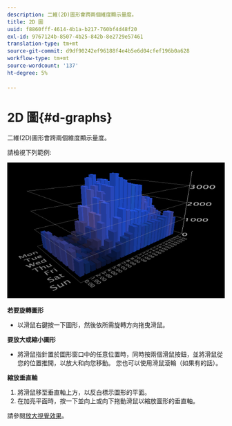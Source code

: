 ```yaml
---
description: 二維(2D)圖形會跨兩個維度顯示量度。
title: 2D 圖
uuid: f8860fff-4614-4b1a-b217-760bf4d48f20
exl-id: 9767124b-8507-4b25-842b-8e2729e57461
translation-type: tm+mt
source-git-commit: d9df90242ef96188f4e4b5e6d04cfef196b0a628
workflow-type: tm+mt
source-wordcount: '137'
ht-degree: 5%

---
```


# 2D 圖{#d-graphs}

二維(2D)圖形會跨兩個維度顯示量度。

請檢視下列範例: 

![](assets/vis_2DGraph.png)

**若要旋轉圖形**

* 以滑鼠右鍵按一下圖形，然後依所需旋轉方向拖曳滑鼠。

**要放大或縮小圖形**

* 將滑鼠指針置於圖形窗口中的任意位置時，同時按兩個滑鼠按鈕，並將滑鼠從您的位置推開，以放大和向您移動。 您也可以使用滑鼠滾輪（如果有的話）。

**縮放垂直軸**

1. 將滑鼠移至垂直軸上方，以反白標示圖形的平面。
1. 在加亮平面時，按一下並向上或向下拖動滑鼠以縮放圖形的垂直軸。

請參閱[放大視覺效果](../../../../home/c-get-started/c-vis/c-zoom-vis.md#concept-7e33670bb5344f78a316f1a84cc20530)。

